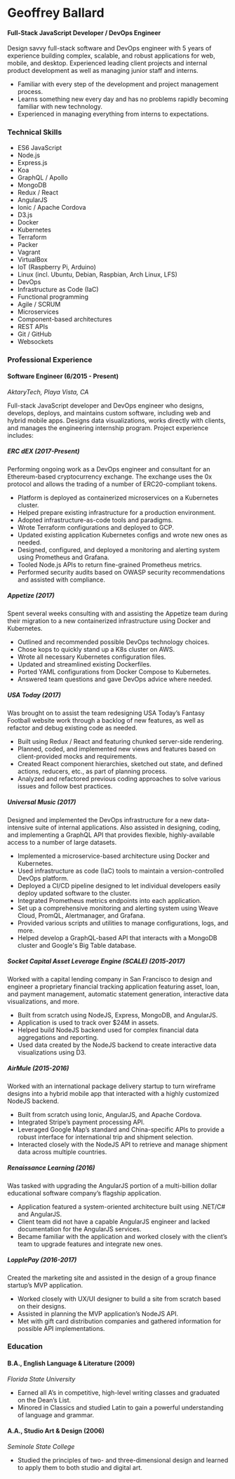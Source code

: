 # Geoffrey Ballard

#### Full-Stack JavaScript Developer / DevOps Engineer

Design savvy full-stack software and DevOps engineer with 5 years of experience building complex, scalable, and robust applications for web, mobile, and desktop. Experienced leading client projects and internal product development as well as managing junior staff and interns.

- Familiar with every step of the development and project management process.
- Learns something new every day and has no problems rapidly becoming familiar with new technology.
- Experienced in managing everything from interns to expectations.

### Technical Skills

- ES6 JavaScript
- Node.js
- Express.js
- Koa
- GraphQL / Apollo
- MongoDB
- Redux / React
- AngularJS
- Ionic / Apache Cordova
- D3.js
- Docker
- Kubernetes
- Terraform
- Packer
- Vagrant
- VirtualBox
- IoT (Raspberry Pi, Arduino)
- Linux (incl. Ubuntu, Debian, Raspbian, Arch Linux, LFS)
- DevOps
- Infrastructure as Code (IaC)
- Functional programming
- Agile / SCRUM
- Microservices
- Component-based architectures
- REST APIs
- Git / GitHub
- Websockets

### Professional Experience

#### Software Engineer (6/2015 - Present)

_AktaryTech, Playa Vista, CA_

Full-stack JavaScript developer and DevOps engineer who designs, develops, deploys, and maintains custom software, including web and hybrid mobile apps. Designs data visualizations, works directly with clients, and manages the engineering internship program. Project experience includes:

##### ERC dEX (2017-Present)

Performing ongoing work as a DevOps engineer and consultant for an Ethereum-based cryptocurrency exchange. The exchange uses the 0x protocol and allows the trading of a number of ERC20-compliant tokens.

- Platform is deployed as containerized microservices on a Kubernetes cluster.
- Helped prepare existing infrastructure for a production environment.
- Adopted infrastructure-as-code tools and paradigms.
- Wrote Terraform configurations and deployed to GCP.
- Updated existing application Kubernetes configs and wrote new ones as needed.
- Designed, configured, and deployed a monitoring and alerting system using Prometheus and Grafana.
- Tooled Node.js APIs to return fine-grained Prometheus metrics.
- Performed security audits based on OWASP security recommendations and assisted with compliance.

##### Appetize (2017)

Spent several weeks consulting with and assisting the Appetize team during their migration to a new containerized infrastructure using Docker and Kubernetes.

- Outlined and recommended possible DevOps technology choices.
- Chose kops to quickly stand up a K8s cluster on AWS.
- Wrote all necessary Kubernetes configuration files.
- Updated and streamlined existing Dockerfiles.
- Ported YAML configurations from Docker Compose to Kubernetes.
- Answered team questions and gave DevOps advice where needed.

##### USA Today (2017)

Was brought on to assist the team redesigning USA Today’s Fantasy Football website work through a backlog of new features, as well as refactor and debug existing code as needed.

- Built using Redux / React and featuring chunked server-side rendering.
- Planned, coded, and implemented new views and features based on client-provided mocks and requirements.
- Created React component hierarchies, sketched out state, and defined actions, reducers, etc., as part of planning process.
- Analyzed and refactored previous coding approaches to solve various issues and follow best practices.

##### Universal Music (2017)

Designed and implemented the DevOps infrastructure for a new data-intensive suite of internal applications. Also assisted in designing, coding, and implementing a GraphQL API that provides flexible, highly-available access to a number of large datasets.

- Implemented a microservice-based architecture using Docker and Kubernetes.
- Used infrastructure as code (IaC) tools to maintain a version-controlled DevOps platform.
- Deployed a CI/CD pipeline designed to let individual developers easily deploy updated software to the cluster.
- Integrated Prometheus metrics endpoints into each application.
- Set up a comprehensive monitoring and alerting system using Weave Cloud, PromQL, Alertmanager, and Grafana.
- Provided various scripts and utilities to manage configurations, logs, and more.
- Helped develop a GraphQL-based API that interacts with a MongoDB cluster and Google's Big Table database.

##### Socket Capital Asset Leverage Engine (SCALE) (2015-2017)

Worked with a capital lending company in San Francisco to design and engineer a proprietary financial tracking application featuring asset, loan, and payment management, automatic statement generation, interactive data visualizations, and more.

- Built from scratch using NodeJS, Express, MongoDB, and AngularJS.
- Application is used to track over $24M in assets.
- Helped build NodeJS backend used for complex financial data aggregations and reporting.
- Used data created by the NodeJS backend to create interactive data visualizations using D3.

##### AirMule (2015-2016)

Worked with an international package delivery startup to turn wireframe designs into a hybrid mobile app that interacted with a highly customized NodeJS backend.

- Built from scratch using Ionic, AngularJS, and Apache Cordova.
- Integrated Stripe’s payment processing API.
- Leveraged Google Map’s standard and China-specific APIs to provide a robust interface for international trip and shipment selection.
- Interacted closely with the NodeJS API to retrieve and manage shipment data across multiple countries.

##### Renaissance Learning (2016)

Was tasked with upgrading the AngularJS portion of a multi-billion dollar educational software company’s flagship application.

- Application featured a system-oriented architecture built using .NET/C# and AngularJS.
- Client team did not have a capable AngularJS engineer and lacked documentation for the AngularJS services.
- Became familiar with the application and worked closely with the client’s team to upgrade features and integrate new ones.

##### LopplePay (2016-2017)

Created the marketing site and assisted in the design of a group finance startup’s MVP application.

- Worked closely with UX/UI designer to build a site from scratch based on their designs.
- Assisted in planning the MVP application’s NodeJS API.
- Met with gift card distribution companies and gathered information for possible API implementations.

### Education

#### B.A., English Language & Literature (2009)

_Florida State University_

- Earned all A’s in competitive, high-level writing classes and graduated on the Dean’s List. 
- Minored in Classics and studied Latin to gain a powerful understanding of language and grammar.

#### A.A., Studio Art & Design (2006)

_Seminole State College_

- Studied the principles of two- and three-dimensional design and learned to apply them to both studio and digital art.
